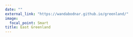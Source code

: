 ```yaml
---
date: ""
external_link: "https://wandabodnar.github.io/greenland/"
image:
  focal_point: Smart
title: East Greenland
---
```

